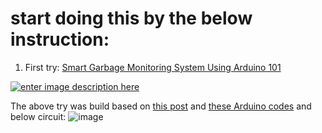 
# start doing this by the below instruction:

 1. First try: [Smart Garbage Monitoring System Using Arduino 101][1]

[![enter image description here][2]][2]

The above try was build based on [this post](https://blynk.hackster.io/josie99/smart-trash-bin-automation-7c8dea) and [these Arduino codes][3] and below circuit:
![image](https://user-images.githubusercontent.com/6679151/125275639-884ce280-e324-11eb-8a32-6c3eac885095.png)


  [1]: https://create.arduino.cc/projecthub/Technovation/smart-garbage-monitoring-system-using-arduino-101-3b813c
  [2]: https://i.stack.imgur.com/nG27R.jpg
  [3]: https://github.com/Startup-Data/SatLunNeh/tree/master/Smart%20Trash%20Bin/Smart_Trash_bin_IOT_2ultrasound_sensor
